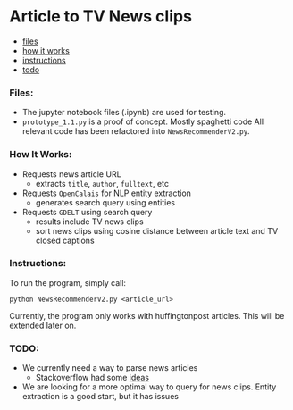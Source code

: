 # Article to TV News clips

- [files](#files)
- [how it works](#hiw)
- [instructions](#instructions)
- [todo](#todo)

<a id='files'></a>
### Files:

- The jupyter notebook files (.ipynb) are used for testing.  
- `prototype_1.1.py` is a proof of concept.  Mostly spaghetti code
All relevant code has been refactored into `NewsRecommenderV2.py`.

<a id='hiw'></a>
### How It Works:

- Requests news article URL
  - extracts `title`, `author`, `fulltext`, etc
- Requests `OpenCalais` for NLP entity extraction
  - generates search query using entities
- Requests `GDELT` using search query
  - results include TV news clips
  - sort news clips using cosine distance between article text and TV closed captions


<a id='instructions'></a>
### Instructions:

To run the program, simply call:


`python NewsRecommenderV2.py <article_url>`



Currently, the program only works with huffingtonpost articles.  This will be
extended later on.  
<a id='todo'></a>
### TODO:
- We currently need a way to parse news articles
  - Stackoverflow had some [ideas](https://stackoverflow.com/questions/30356069/extract-news-article-content-from-stored-html-pages)
- We are looking for a more optimal way to query for news clips.  Entity extraction is a good start, but it has issues
